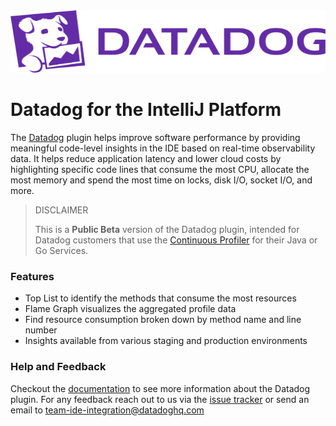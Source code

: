 <!-- https://docs.github.com/en/github/writing-on-github/getting-started-with-writing-and-formatting-on-github/basic-writing-and-formatting-syntax#specifying-the-theme-an-image-is-shown-to -->

<picture>
  <source media="(prefers-color-scheme: dark)" srcset=".github/images/dd_logo_h_white.svg?raw=true" width="100%" height="100" alt="Datadog Logo">
  <img src=".github/images/dd_logo_h_rgb.svg?raw=true" width="100%" height="100" alt="Datadog Logo">
</picture>

# Datadog for the IntelliJ Platform

The [Datadog](https://plugins.jetbrains.com/plugin/19495-datadog) plugin helps improve software performance by providing
meaningful code-level insights in the IDE
based on real-time observability data. It helps reduce application latency and lower cloud costs by highlighting
specific code lines that consume the most CPU, allocate the most memory and spend the most time on locks, disk I/O,
socket I/O, and more.

> DISCLAIMER
> 
> This is a **Public Beta** version of the Datadog plugin, intended for Datadog customers that use the [Continuous Profiler](https://docs.datadoghq.com/profiler/#pagetitle) for their Java or Go Services.

### Features

- Top List to identify the methods that consume the most resources
- Flame Graph visualizes the aggregated profile data
- Find resource consumption broken down by method name and line number
- Insights available from various staging and production environments

### Help and Feedback
Checkout the [documentation](https://docs.datadoghq.com/developers/ide_integrations/idea/) to see more information about the
Datadog plugin. For any feedback reach out to us via the [issue tracker](https://github.com/DataDog/datadog-for-intellij-platform/issues) or send an email to team-ide-integration@datadoghq.com
